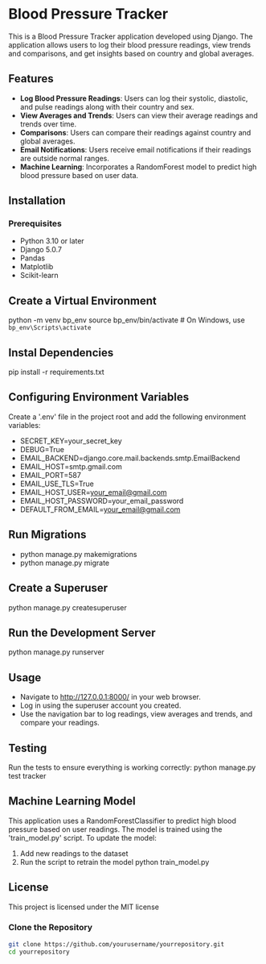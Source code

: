 
# Blood Pressure Tracker

This is a Blood Pressure Tracker application developed using Django. The application allows users to log their blood pressure readings, view trends and comparisons, and get insights based on country and global averages.

## Features

- **Log Blood Pressure Readings**: Users can log their systolic, diastolic, and pulse readings along with their country and sex.
- **View Averages and Trends**: Users can view their average readings and trends over time.
- **Comparisons**: Users can compare their readings against country and global averages.
- **Email Notifications**: Users receive email notifications if their readings are outside normal ranges.
- **Machine Learning**: Incorporates a RandomForest model to predict high blood pressure based on user data.

## Installation

### Prerequisites

- Python 3.10 or later
- Django 5.0.7
- Pandas
- Matplotlib
- Scikit-learn

## Create a Virtual Environment
python -m venv bp_env
source bp_env/bin/activate  # On Windows, use `bp_env\Scripts\activate`

## Instal Dependencies
pip install -r requirements.txt

## Configuring Environment Variables
Create a '.env' file in the project root and add the following environment variables:
- SECRET_KEY=your_secret_key
- DEBUG=True
- EMAIL_BACKEND=django.core.mail.backends.smtp.EmailBackend
- EMAIL_HOST=smtp.gmail.com
- EMAIL_PORT=587
- EMAIL_USE_TLS=True
- EMAIL_HOST_USER=your_email@gmail.com
- EMAIL_HOST_PASSWORD=your_email_password
- DEFAULT_FROM_EMAIL=your_email@gmail.com

## Run Migrations
- python manage.py makemigrations
- python manage.py migrate

## Create a Superuser
python manage.py createsuperuser

## Run the Development Server
python manage.py runserver

## Usage
- Navigate to http://127.0.0.1:8000/ in your web browser.
- Log in using the superuser account you created.
- Use the navigation bar to log readings, view averages and trends, and compare your readings.

## Testing
Run the tests to ensure everything is working correctly:
python manage.py test tracker

## Machine Learning Model
This application uses a RandomForestClassifier to predict high blood pressure based on user readings. The model is trained using the 'train_model.py' script.
To update the model:
1. Add new readings to the dataset
2. Run the script to retrain the model
python train_model.py

## License
This project is licensed under the MIT license



### Clone the Repository

```bash
git clone https://github.com/yourusername/yourrepository.git
cd yourrepository
 

